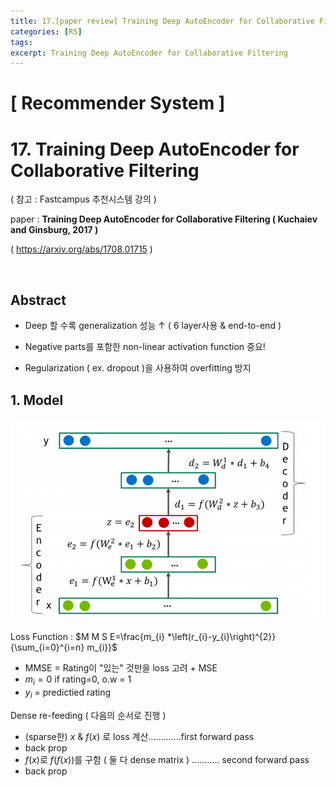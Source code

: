 ```yaml
---
title: 17.[paper review] Training Deep AutoEncoder for Collaborative Filtering
categories: [RS]
tags: 
excerpt: Training Deep AutoEncoder for Collaborative Filtering
---
```


<script src="https://cdn.mathjax.org/mathjax/latest/MathJax.js?config=TeX-AMS-MML_HTMLorMML" type="text/javascript"></script>

# [ Recommender System ]

# 17. Training Deep AutoEncoder for Collaborative Filtering

( 참고 : Fastcampus 추천시스템 강의 )

paper : **Training Deep AutoEncoder for Collaborative Filtering ( Kuchaiev and Ginsburg, 2017 )**

( https://arxiv.org/abs/1708.01715 )

<br>

## Abstract

- Deep 할 수록 generalization 성능 $\uparrow$ ( 6 layer사용 & end-to-end )
- Negative parts를 포함한 non-linear activation function 중요!

- Regularization ( ex. dropout  )을 사용하여 overfitting 방지



## 1. Model

![figure2](/assets/img/recsys/17-1.png)



Loss Function : $M M S E=\frac{m_{i} *\left(r_{i}-y_{i}\right)^{2}}{\sum_{i=0}^{i=n} m_{i}}$

- MMSE = Rating이 "있는" 것만을 loss 고려 + MSE
- $m_i=0$ if rating=0, o.w = 1
- $y_i$ = predictied rating



Dense re-feeding ( 다음의 순서로 진행 )

- (sparse한) $x$ & $f(x)$ 로 loss 계산.............first forward pass
- back prop
- $f(x)$로 $f(f(x))$를 구함 ( 둘 다 dense matrix ) ........... second forward pass
- back prop

